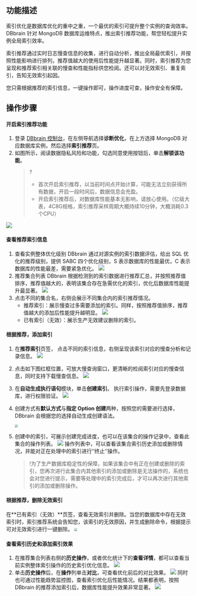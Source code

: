 ## 功能描述

索引优化是数据库优化的重中之重，一个最优的索引可提升整个实例的查询效率。DBbrain 针对 MongoDB 数据库运维特点，推出索引推荐功能，帮您轻松提升实例全局索引效率。

索引推荐通过实时日志慢查信息的收集，进行自动分析，推出全局最优索引，并按照性能影响进行排列，推荐值越大的使用后性能提升越显著。同时，索引推荐为您呈现和推荐索引相关联的慢查和性能指标供您检阅。还可以对无效索引、重复索引，告知无效索引起因。

您只需根据推荐的索引信息，一键操作即可，操作进度可查，操作安全有保障。

## 操作步骤
#### 开启索引推荐功能
1. 登录 [DBbrain 控制台](https://console.cloud.tencent.com/dbbrain)，在左侧导航选择**诊断优化**，在上方选择 MongoDB 对应数据库实例，然后选择**索引推荐**页。
2. 如图所示，阅读数据隐私风险和功能，勾选同意使用按钮后，单击**解锁该功能**。
   > ?
   >
   > - 首次开启索引推荐，以当前时间点开始计算，可能无法立刻获得所有数据，开启一段时间后，数据信息会充盈。
   > - 开启索引推荐后，对数据库性能基本无影响，请放心使用。（亿级大表，4C8G规格，索引推荐采样周期大概持续10分钟，大概消耗0.3个CPU）

  ![](https://qcloudimg.tencent-cloud.cn/raw/2b9a462cf8c84b9819f3e3e104ca4258.png)

#### 查看推荐索引信息
1. 查看实例整体优化级别
   DBbrain 通过对源实例的索引数据评估，给出 SQL 优化的推荐级别，提供 SABC 四个优化级别，S 表示数据库的性能最优，C 表示数据库的性能最差，需要紧急优化。
   ![](https://qcloudimg.tencent-cloud.cn/raw/6903cc0c7d68c0f3c5d6821706a4ba38.png)
2. 推荐集合列表
   DBbrain 根据检测到的索引数据进行推荐汇总，并按照推荐值排序，推荐值越大的，表明该集合存在急需优化的索引，优化后数据库性能提升最显著。
   ![](https://qcloudimg.tencent-cloud.cn/raw/583f753eee1a0085255cdf8b9b7032d7.png) 
3. 点击不同的集合名，右侧会展示不同集合内的索引推荐情况。
   - 推荐索引：展示慢查过多需要添加的索引。同样，按照推荐值排序，推荐值越大的添加后性能提升越明显。 
     ![](https://qcloudimg.tencent-cloud.cn/raw/4cc8fe35fe5d03b0912ed6ceff3afb92.png)  
   - 已有索引（无效）：展示生产无效建议删除的索引。

#### 根据推荐，添加索引 
1. 在**推荐索引**页签， 点击不同的索引信息，右侧呈现该索引对应的慢查分析和记录信息。
   ![](https://qcloudimg.tencent-cloud.cn/raw/f8d5ac9314a7437bdd774287ea67d744.png)
2. 点击如下图红框位置，可放大慢查询窗口，更清晰的检阅索引对应的慢查信息，同时支持下载慢查信息。
   ![](https://qcloudimg.tencent-cloud.cn/raw/431d297aa9f5cef82189c14b3e29f0d8.png)
3. 在**自动生成执行语句**模块，单击**创建索引**。
   执行索引操作，需要先登录数据库，进行权限验证。
   ![](https://qcloudimg.tencent-cloud.cn/raw/caa5d4e064b702dfa79f7262695c8ffc.png)
4. 创建方式有**默认方式**与**指定 Option 创建**两种，按照您的需要进行选择，DBbrain 会根据您的选择自动生成创建语法。
   
   <img src="https://qcloudimg.tencent-cloud.cn/raw/30f89ec990d05d7994ee028e725aa0e1.png" style="zoom:50%;" />
5. 创建中的索引，可展示创建完成进度，也可以在该集合的操作记录中，查看此集合的操作列表。
   ![](https://qcloudimg.tencent-cloud.cn/raw/c3645d5a733bc782eb2e2d8472ad9b02.png)
   操作列表中，可以查看该集合索引历史添加或删除情况，并能对正在处理中的索引进行‘’终止‘’操作。
   
   > !为了生产数据库稳定性的保障，如果该集合中有正在创建或删除的索引，您再次进行此集合内其他索引的添加或删除是无法操作的，系统也会对您进行提示，需要等处理中的索引完成后，才可以再次进行其他索引的添加或删除操作。

#### 根据推荐，删除无效索引
在**已有索引（无效）**页签，查看无效索引并删除。当您的数据库中存在无效索引时，索引推荐系统会告知您，该索引的无效原因，并生成删除命令，根据提示可对无效索引进行一键删除。
   <img src="https://qcloudimg.tencent-cloud.cn/raw/3ce506ae2c8b1cb5de33050475fd4e40.png" style="zoom:50%;" />

#### 查看索引历史和添加索引效果
1. 在推荐集合列表右侧的**历史操作**，或者优化统计下的**查看详情**，都可以查看当前实例整体索引操作的历史索引优化信息。
   ![](https://qcloudimg.tencent-cloud.cn/raw/a0cde45b1b65afbe20764439f52066a7.png) 
2. 单击**历史操作**后，在**操作**列单击**对比**，可查看优化前后的对比效果。
   ![](https://qcloudimg.tencent-cloud.cn/raw/a5094ea856cbdaf84fbd9bda3b66f9cb.png)
   同时也可通过性能趋势监控图，查看索引优化后性能情况。结果都表明，按照 DBbrain 的推荐添加索引后，数据库性能提升效果非常显著。
   ![](https://qcloudimg.tencent-cloud.cn/raw/88d4d9b559e0284dd7cad4b44b1863a3.png)